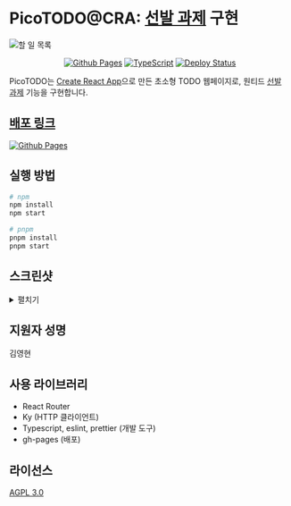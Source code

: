 # PicoTODO@CRA: [선발 과제][과제] 구현

![할 일 목록][할-일-목록]

<div align="center">

[![Github Pages](https://img.shields.io/badge/github%20pages-121013?style=for-the-badge&logo=github&logoColor=white)][배포]
[![TypeScript](https://img.shields.io/badge/typescript-%23007ACC.svg?style=for-the-badge&logo=typescript&logoColor=white)](https://typescriptlang.org/)
[![Deploy Status](https://img.shields.io/github/actions/workflow/status/scarf005/wanted-pre-onboarding-frontend/deploy.yml?branch=main&style=for-the-badge)](https://github.com/scarf005/wanted-pre-onboarding-frontend/actions/workflows/deploy.yml)

</div>

PicoTODO는 [Create React App][CRA]으로 만든 초소형 TODO 웹페이지로, 원티드 [선발 과제][과제] 기능을 구현합니다.

## [배포 링크][배포]

[![Github Pages](https://img.shields.io/badge/github%20pages-121013?style=for-the-badge&logo=github&logoColor=white)][배포]

## 실행 방법

```sh
# npm
npm install
npm start

# pnpm
pnpm install
pnpm start
```

## 스크린샷

<details><summary>펼치기</summary>

### 회원가입

![회원가입][회원가입]

### 로그인

![로그인][로그인]

### 할 일 목록

![할 일 목록][할-일-목록]

</details>

## 지원자 성명

김영현

## 사용 라이브러리

- React Router
- Ky (HTTP 클라이언트)
- Typescript, eslint, prettier (개발 도구)
- gh-pages (배포)

## 라이선스

[AGPL 3.0](./LICENSE)

[CRA]: https://github.com/facebook/create-react-app
[과제]: https://github.com/walking-sunset/selection-task
[배포]: https://scarf005.github.io/wanted-pre-onboarding-frontend/
[회원가입]: https://github.com/scarf005/wanted-pre-onboarding-frontend/assets/54838975/91454c60-bb3e-4863-bc7f-7f2d93404a3c
[로그인]: https://github.com/scarf005/wanted-pre-onboarding-frontend/assets/54838975/2a165e93-c299-4298-bb2e-a6385dd9cb0e
[할-일-목록]: https://github.com/scarf005/wanted-pre-onboarding-frontend/assets/54838975/c8827760-723a-4bac-987a-accbd561f74d
